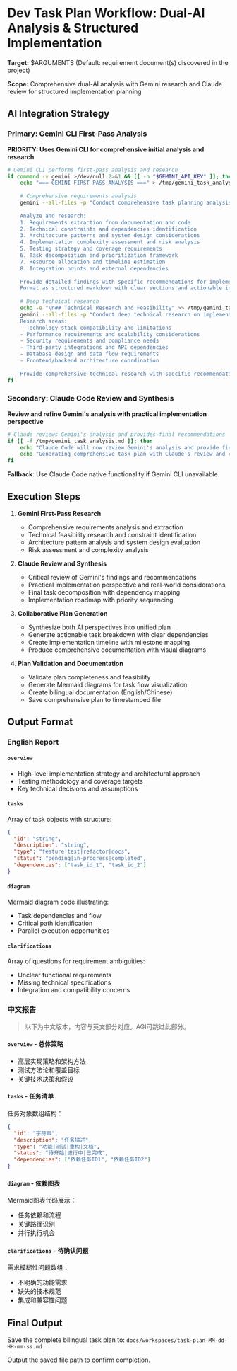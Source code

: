 # Dev Task Plan Workflow: Dual-AI Analysis & Structured Implementation

**Target:** $ARGUMENTS (Default: requirement document(s) discovered in the project)

**Scope:** Comprehensive dual-AI analysis with Gemini research and Claude review for structured implementation planning

## AI Integration Strategy

### Primary: Gemini CLI First-Pass Analysis
**PRIORITY: Uses Gemini CLI for comprehensive initial analysis and research**

```bash
# Gemini CLI performs first-pass analysis and research
if command -v gemini >/dev/null 2>&1 && [[ -n "$GEMINI_API_KEY" ]]; then
    echo "=== GEMINI FIRST-PASS ANALYSIS ===" > /tmp/gemini_task_analysis.md
    
    # Comprehensive requirements analysis
    gemini --all-files -p "Conduct comprehensive task planning analysis for this project.
    
    Analyze and research:
    1. Requirements extraction from documentation and code
    2. Technical constraints and dependencies identification
    3. Architecture patterns and system design considerations
    4. Implementation complexity assessment and risk analysis
    5. Testing strategy and coverage requirements
    6. Task decomposition and prioritization framework
    7. Resource allocation and timeline estimation
    8. Integration points and external dependencies
    
    Provide detailed findings with specific recommendations for implementation approach.
    Format as structured markdown with clear sections and actionable insights." --format markdown >> /tmp/gemini_task_analysis.md
    
    # Deep technical research
    echo -e "\n## Technical Research and Feasibility" >> /tmp/gemini_task_analysis.md
    gemini --all-files -p "Conduct deep technical research on implementation feasibility.
    Research areas:
    - Technology stack compatibility and limitations
    - Performance requirements and scalability considerations
    - Security requirements and compliance needs
    - Third-party integrations and API dependencies
    - Database design and data flow requirements
    - Frontend/backend architecture coordination
    
    Provide comprehensive technical research with specific recommendations." --format markdown >> /tmp/gemini_task_analysis.md
fi
```

### Secondary: Claude Code Review and Synthesis
**Review and refine Gemini's analysis with practical implementation perspective**

```bash
# Claude reviews Gemini's analysis and provides final recommendations
if [[ -f /tmp/gemini_task_analysis.md ]]; then
    echo "Claude Code will now review Gemini's analysis and provide final recommendations..."
    echo "Generating comprehensive task plan with Claude's review and conclusions..."
fi
```

**Fallback**: Use Claude Code native functionality if Gemini CLI unavailable.

## Execution Steps

1. **Gemini First-Pass Research**
   - Comprehensive requirements analysis and extraction
   - Technical feasibility research and constraint identification
   - Architecture pattern analysis and system design evaluation
   - Risk assessment and complexity analysis

2. **Claude Review and Synthesis**
   - Critical review of Gemini's findings and recommendations
   - Practical implementation perspective and real-world considerations
   - Final task decomposition with dependency mapping
   - Implementation roadmap with priority sequencing

3. **Collaborative Plan Generation**
   - Synthesize both AI perspectives into unified plan
   - Generate actionable task breakdown with clear dependencies
   - Create implementation timeline with milestone mapping
   - Produce comprehensive documentation with visual diagrams

4. **Plan Validation and Documentation**
   - Validate plan completeness and feasibility
   - Generate Mermaid diagrams for task flow visualization
   - Create bilingual documentation (English/Chinese)
   - Save comprehensive plan to timestamped file

## Output Format

### English Report

#### `overview`
- High-level implementation strategy and architectural approach
- Testing methodology and coverage targets
- Key technical decisions and assumptions

#### `tasks`
Array of task objects with structure:
```json
{
  "id": "string",
  "description": "string", 
  "type": "feature|test|refactor|docs",
  "status": "pending|in-progress|completed",
  "dependencies": ["task_id_1", "task_id_2"]
}
```

#### `diagram`
Mermaid diagram code illustrating:
- Task dependencies and flow
- Critical path identification
- Parallel execution opportunities

#### `clarifications`
Array of questions for requirement ambiguities:
- Unclear functional requirements
- Missing technical specifications
- Integration and compatibility concerns

### 中文报告

> 以下为中文版本，内容与英文部分对应。AGI可跳过此部分。

#### `overview` - 总体策略
- 高层实现策略和架构方法
- 测试方法论和覆盖目标
- 关键技术决策和假设

#### `tasks` - 任务清单
任务对象数组结构：
```json
{
  "id": "字符串",
  "description": "任务描述", 
  "type": "功能|测试|重构|文档",
  "status": "待开始|进行中|已完成",
  "dependencies": ["依赖任务ID1", "依赖任务ID2"]
}
```

#### `diagram` - 依赖图表
Mermaid图表代码展示：
- 任务依赖和流程
- 关键路径识别
- 并行执行机会

#### `clarifications` - 待确认问题
需求模糊性问题数组：
- 不明确的功能需求
- 缺失的技术规范
- 集成和兼容性问题

## Final Output

Save the complete bilingual task plan to:
`docs/workspaces/task-plan-MM-dd-HH-mm-ss.md`

Output the saved file path to confirm completion.
